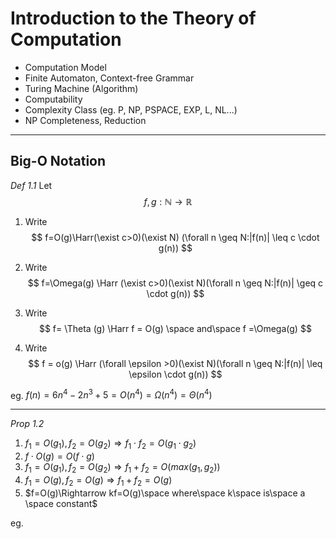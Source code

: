 # Introduction to the Theory of Computation

- Computation Model
- Finite Automaton, Context-free Grammar
- Turing Machine (Algorithm)
- Computability
- Complexity Class (eg. P, NP, PSPACE, EXP, L, NL...)
- NP Completeness, Reduction

***

## Big-O Notation

*Def 1.1* Let
$$
f, g:\mathbb{N}\rightarrow\mathbb{R}
$$

1. Write
   $$
   f=O(g)\Harr(\exist c>0)(\exist N) (\forall n \geq N:|f(n)| \leq c \cdot g(n))
   $$

2. Write
   $$
   f=\Omega(g) \Harr (\exist c>0)(\exist N)(\forall n \geq N:|f(n)| \geq c \cdot g(n))
   $$

3. Write
   $$
   f= \Theta (g) \Harr f = O(g) \space and\space f =\Omega(g)
   $$

4. Write
   $$
   f = o(g) \Harr (\forall \epsilon >0)(\exist N)(\forall n \geq N:|f(n)| \leq \epsilon \cdot g(n))
   $$



eg.  $f(n)=6n^4-2n^3+5 =O(n^4)= \Omega (n^4)=\Theta (n^4)$​

***

*Prop 1.2*

1. $f_1=O(g_1), f_2=O(g_2)\Rightarrow f_1\cdot f_2=O(g_1\cdot g_2)$
2. $f\cdot O(g)=O(f\cdot g)$
3. $f_1=O(g_1),f_2=O(g_2)\Rightarrow f_1+f_2=O(max(g_1,g_2))$
4. $f_1=O(g),f_2=O(g)\Rightarrow f_1+f_2=O(g)$
5. $f=O(g)\Rightarrow kf=O(g)\space where\space k\space is\space a \space constant$



eg. 
